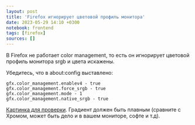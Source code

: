 ```yaml
---
layout: post
title: 'Firefox игнорирует цветовой профиль монитора'
date: 2023-05-29 14:10 +0300
notebook: frontend
tags: [firefox]
sources: []
---
```

В Firefox не работает color management, то есть он игнорирует цветовой профиль монитора srgb и цвета искажены.

Убедитесь, что в about:config выставлено:
```
gfx.color_management.enablev4 - true	
gfx.color_management.force_srgb - true	
gfx.color_management.mode - 1	
gfx.color_management.native_srgb - true
```

[Картинка для проверки](http://www.lagom.nl/lcd-test/gradient.php#gradient-h.png). Градиент должен быть плавным (сравните с Хромом, может быть дело и в вашем мониторе, софте и т.д).